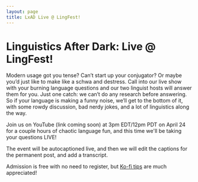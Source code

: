 ```yaml
---
layout: page
title: LxAD Live @ LingFest!
---
```

**Linguistics After Dark: Live @ LingFest!**
====

Modern usage got you tense? Can’t start up your conjugator? Or maybe you’d just like to make like a schwa and destress. Call into our live show with your burning language questions and our two linguist hosts will answer them for you. Just one catch: we can’t do any research before answering. So if your language is making a funny noise, we’ll get to the bottom of it, with some rowdy discussion, bad nerdy jokes, and a lot of linguistics along the way.

Join us on YouTube (link coming soon) at 3pm EDT/12pm PDT on April 24 for a couple hours of chaotic language fun, and this time we'll be taking your questions LIVE!

The event will be autocaptioned live, and then we will edit the captions for the permanent post, and add a transcript.

Admission is free with no need to register, but [Ko-fi tips](https://ko-fi.com/emfozzing) are much appreciated!
